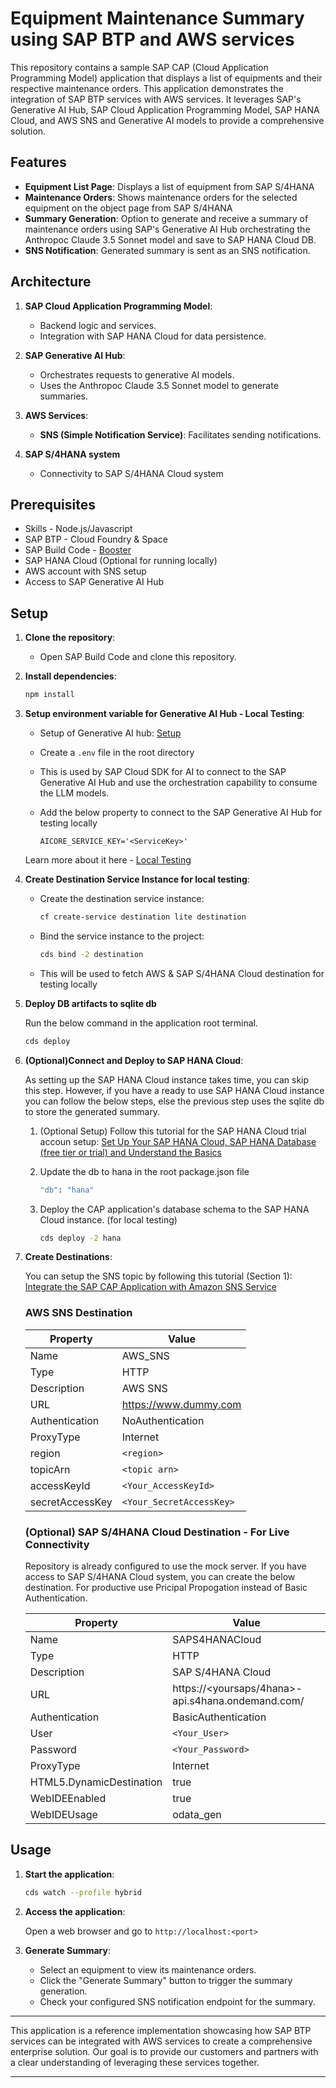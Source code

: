 # Equipment Maintenance Summary using SAP BTP and AWS services

This repository contains a sample SAP CAP (Cloud Application Programming Model) application that displays a list of equipments and their respective maintenance orders. This application demonstrates the integration of SAP BTP services with AWS services. It leverages SAP's Generative AI Hub, SAP Cloud Application Programming Model, SAP HANA Cloud, and AWS SNS and Generative AI models to provide a comprehensive solution.

## Features

- **Equipment List Page**: Displays a list of equipment from SAP S/4HANA
- **Maintenance Orders**: Shows maintenance orders for the selected equipment on the object page from SAP S/4HANA
- **Summary Generation**: Option to generate and receive a summary of maintenance orders using SAP's Generative AI Hub orchestrating the Anthropoc Claude 3.5 Sonnet model and save to SAP HANA Cloud DB.
- **SNS Notification**: Generated summary is sent as an SNS notification.

## Architecture

1. **SAP Cloud Application Programming Model**:
    - Backend logic and services.
    - Integration with SAP HANA Cloud for data persistence.

2. **SAP Generative AI Hub**:
    - Orchestrates requests to generative AI models.
    - Uses the Anthropoc Claude 3.5 Sonnet model to generate summaries.

3. **AWS Services**:
    - **SNS (Simple Notification Service)**: Facilitates sending notifications.

4. **SAP S/4HANA system**
    - Connectivity to SAP S/4HANA Cloud system

## Prerequisites

- Skills - Node.js/Javascript 
- SAP BTP - Cloud Foundry & Space
- SAP Build Code - [Booster](https://developers.sap.com/tutorials/build-code-setup..html)
- SAP HANA Cloud (Optional for running locally)
- AWS account with SNS setup
- Access to SAP Generative AI Hub


## Setup

1. **Clone the repository**:
    -   Open SAP Build Code and clone this repository.

1. **Install dependencies**:

    ```sh
    npm install
    ```

2. **Setup environment variable for Generative AI Hub - Local Testing**:

    - Setup of Generative AI hub: [Setup](https://developers.sap.com/tutorials/ai-core-generative-ai.html)
    - Create a `.env` file in the root directory
    - This is used by SAP Cloud SDK for AI to connect to the SAP Generative AI Hub and use the orchestration capability to consume the LLM models.
    - Add the below property to connect to the SAP Generative AI Hub for testing locally

        ```env
        AICORE_SERVICE_KEY='<ServiceKey>'
        ```
    Learn more about it here - [Local Testing](https://github.com/SAP/ai-sdk-js/blob/main/README.md#local-testing)



3. **Create Destination Service Instance for local testing**:

    - Create the destination service instance:

        ```sh
        cf create-service destination lite destination
        ```
    - Bind the service instance to the project:

        ```sh
        cds bind -2 destination
        ```
    - This will be used to fetch AWS & SAP S/4HANA Cloud destination for testing locally

4. **Deploy DB artifacts to sqlite db**

    Run the below command in the application root terminal.

    ```sh
    cds deploy
    ```

5. **(Optional)Connect and Deploy to SAP HANA Cloud**:
    
    As setting up the SAP HANA Cloud instance takes time, you can skip this step. However, if you have a ready to use SAP HANA Cloud instance you can follow the below steps, else the previous step uses the sqlite db to store the generated summary.
    
    1. (Optional Setup) Follow this tutorial for the SAP HANA Cloud trial accoun setup: [Set Up Your SAP HANA Cloud, SAP HANA Database (free tier or trial) and Understand the Basics](https://developers.sap.com/group.hana-cloud-get-started-1-trial.html)

    2. Update the db to hana in the root package.json file

        ```sh
        "db": "hana"
        ```

    2. Deploy the CAP application's database schema to the SAP HANA Cloud instance. (for local testing)

        ```sh
        cds deploy -2 hana
        ```

5. **Create Destinations**:

    You can setup the SNS topic by following this tutorial (Section 1): [Integrate the SAP CAP Application with Amazon SNS Service](https://github.com/anbazhagan-uma/opensap-btp-aws/tree/main/Week%203/Unit%203.4#section-1-setup-amazon-simple-notification-service-sns)
    
    ### AWS SNS Destination

    | Property             | Value                                             |
    |----------------------|---------------------------------------------------|
    | Name                 | AWS_SNS                                           |
    | Type                 | HTTP                                              |
    | Description          | AWS SNS                                           |
    | URL                  | https://www.dummy.com                             |
    | Authentication       | NoAuthentication                                  |
    | ProxyType            | Internet                                          |
    | region               | `<region>`                                     |
    | topicArn             | `<topic arn>`                                     |
    | accessKeyId          | `<Your_AccessKeyId>`                              |
    | secretAccessKey      | `<Your_SecretAccessKey>`                          |

    ### (Optional) SAP S/4HANA Cloud Destination - For Live Connectivity

    Repository is already configured to use the mock server. If you have access to SAP S/4HANA Cloud system, you can create the below destination. For productive use Pricipal Propogation instead of Basic Authentication.

    | Property                    | Value                                             |
    |-----------------------------|---------------------------------------------------|
    | Name                        | SAPS4HANACloud                                    |
    | Type                        | HTTP                                              |
    | Description                 | SAP S/4HANA Cloud                                 |
    | URL                         | https://<yoursaps/4hana>-api.s4hana.ondemand.com/ |
    | Authentication              | BasicAuthentication                               |
    | User                        | `<Your_User>`                                     |
    | Password                    | `<Your_Password>`                                 |
    | ProxyType                   | Internet                                          |
    | HTML5.DynamicDestination    | true                                              |
    | WebIDEEnabled               | true                                              |
    | WebIDEUsage                 | odata_gen                                         |

## Usage

1. **Start the application**:

    ```sh
    cds watch --profile hybrid
    ```

2. **Access the application**:

    Open a web browser and go to `http://localhost:<port>`

3. **Generate Summary**:

    - Select an equipment to view its maintenance orders.
    - Click the "Generate Summary" button to trigger the summary generation.
    - Check your configured SNS notification endpoint for the summary.
---

This application is a reference implementation showcasing how SAP BTP services can be integrated with AWS services to create a comprehensive enterprise solution. Our goal is to provide our customers and partners with a clear understanding of leveraging these services together.

---